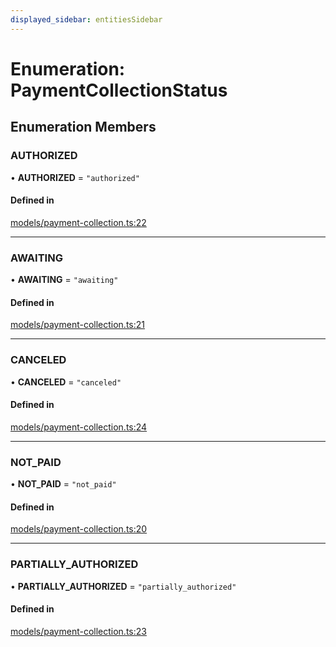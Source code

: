 ```yaml
---
displayed_sidebar: entitiesSidebar
---
```


# Enumeration: PaymentCollectionStatus

## Enumeration Members

### AUTHORIZED

• **AUTHORIZED** = ``"authorized"``

#### Defined in

[models/payment-collection.ts:22](https://github.com/medusajs/medusa/blob/da7ea8c5d/packages/medusa/src/models/payment-collection.ts#L22)

___

### AWAITING

• **AWAITING** = ``"awaiting"``

#### Defined in

[models/payment-collection.ts:21](https://github.com/medusajs/medusa/blob/da7ea8c5d/packages/medusa/src/models/payment-collection.ts#L21)

___

### CANCELED

• **CANCELED** = ``"canceled"``

#### Defined in

[models/payment-collection.ts:24](https://github.com/medusajs/medusa/blob/da7ea8c5d/packages/medusa/src/models/payment-collection.ts#L24)

___

### NOT\_PAID

• **NOT\_PAID** = ``"not_paid"``

#### Defined in

[models/payment-collection.ts:20](https://github.com/medusajs/medusa/blob/da7ea8c5d/packages/medusa/src/models/payment-collection.ts#L20)

___

### PARTIALLY\_AUTHORIZED

• **PARTIALLY\_AUTHORIZED** = ``"partially_authorized"``

#### Defined in

[models/payment-collection.ts:23](https://github.com/medusajs/medusa/blob/da7ea8c5d/packages/medusa/src/models/payment-collection.ts#L23)
